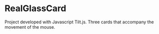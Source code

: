 # RealGlassCard
 Project developed with Javascript Tilt.js. Three cards that accompany the movement of the mouse.
